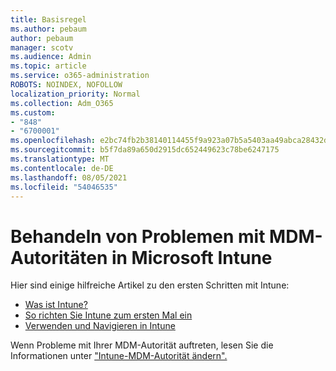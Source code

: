 ```yaml
---
title: Basisregel
ms.author: pebaum
author: pebaum
manager: scotv
ms.audience: Admin
ms.topic: article
ms.service: o365-administration
ROBOTS: NOINDEX, NOFOLLOW
localization_priority: Normal
ms.collection: Adm_O365
ms.custom:
- "848"
- "6700001"
ms.openlocfilehash: e2bc74fb2b38140114455f9a923a07b5a5403aa49abca28432dd617db965b294
ms.sourcegitcommit: b5f7da89a650d2915dc652449623c78be6247175
ms.translationtype: MT
ms.contentlocale: de-DE
ms.lasthandoff: 08/05/2021
ms.locfileid: "54046535"
---
```

# <a name="troubleshoot-issues-with-mdm-authority-in-microsoft-intune"></a>Behandeln von Problemen mit MDM-Autoritäten in Microsoft Intune

Hier sind einige hilfreiche Artikel zu den ersten Schritten mit Intune:

- [Was ist Intune?](https://docs.microsoft.com/intune/what-is-intune)
- [So richten Sie Intune zum ersten Mal ein](https://docs.microsoft.com/intune/setup-steps)
- [Verwenden und Navigieren in Intune](https://docs.microsoft.com/intune/tutorial-walkthrough-intune-portal)

Wenn Probleme mit Ihrer MDM-Autorität auftreten, lesen Sie die Informationen unter ["Intune-MDM-Autorität ändern".](https://docs.microsoft.com/alchemyinsights/change-mdm-authority)